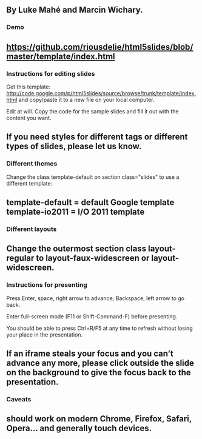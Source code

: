 By Luke Mahé and Marcin Wichary.
------------------------------------------------------

### Demo
https://github.com/riousdelie/html5slides/blob/master/template/index.html
------------------------------------------------------

### Instructions for editing slides
Get this template: http://code.google.com/p/html5slides/source/browse/trunk/template/index.html and copy/paste it to a new file on your local computer.

Edit at will. Copy the code for the sample slides and fill it out with the content you want.

If you need styles for different tags or different types of slides, please let us know.
------------------------------------------------------

### Different themes
Change the class template-default on section class="slides" to use a different template:

template-default = default Google template
template-io2011 = I/O 2011 template
------------------------------------------------------

### Different layouts
Change the outermost section class layout-regular to layout-faux-widescreen or layout-widescreen.
------------------------------------------------------

### Instructions for presenting
Press Enter, space, right arrow to advance; Backspace, left arrow to go back.

Enter full-screen mode (F11 or Shift-Command-F) before presenting.

You should be able to press Ctrl+R/F5 at any time to refresh without losing your place in the presentation.

If an iframe steals your focus and you can’t advance any more, please click outside the slide on the background to give the focus back to the presentation.
------------------------------------------------------

### Caveats
should work on modern Chrome, Firefox, Safari, Opera… and generally touch devices.
------------------------------------------------------
